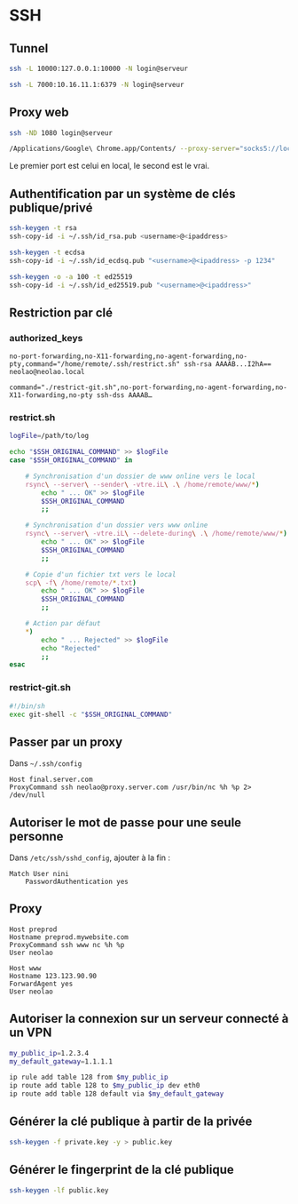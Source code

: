 SSH
===

Tunnel
------

```bash
ssh -L 10000:127.0.0.1:10000 -N login@serveur
```

```bash
ssh -L 7000:10.16.11.1:6379 -N login@serveur
```

Proxy web
---------

```bash
ssh -ND 1080 login@serveur
```

```bash
/Applications/Google\ Chrome.app/Contents/ --proxy-server="socks5://localhost:1080"
```

Le premier port est celui en local, le second est le vrai.

Authentification par un système de clés publique/privé
------------------------------------------------------

```bash
ssh-keygen -t rsa
ssh-copy-id -i ~/.ssh/id_rsa.pub <username>@<ipaddress>
```

```bash
ssh-keygen -t ecdsa
ssh-copy-id -i ~/.ssh/id_ecdsq.pub "<username>@<ipaddress> -p 1234"
```

```bash
ssh-keygen -o -a 100 -t ed25519
ssh-copy-id -i ~/.ssh/id_ed25519.pub "<username>@<ipaddress>"
```

Restriction par clé
-------------------

### authorized_keys

```
no-port-forwarding,no-X11-forwarding,no-agent-forwarding,no-pty,command="/home/remote/.ssh/restrict.sh" ssh-rsa AAAAB...I2hA== neolao@neolao.local
```

```
command="./restrict-git.sh",no-port-forwarding,no-agent-forwarding,no-X11-forwarding,no-pty ssh-dss AAAAB…
```

### restrict.sh

```bash
logFile=/path/to/log

echo "$SSH_ORIGINAL_COMMAND" >> $logFile
case "$SSH_ORIGINAL_COMMAND" in

    # Synchronisation d'un dossier de www online vers le local
    rsync\ --server\ --sender\ -vtre.iL\ .\ /home/remote/www/*)
        echo " ... OK" >> $logFile
        $SSH_ORIGINAL_COMMAND
        ;;

    # Synchronisation d'un dossier vers www online
    rsync\ --server\ -vtre.iL\ --delete-during\ .\ /home/remote/www/*)
        echo " ... OK" >> $logFile
        $SSH_ORIGINAL_COMMAND
        ;;

    # Copie d'un fichier txt vers le local
    scp\ -f\ /home/remote/*.txt)
        echo " ... OK" >> $logFile
        $SSH_ORIGINAL_COMMAND
        ;;

    # Action par défaut
    *)
        echo " ... Rejected" >> $logFile
        echo "Rejected"
        ;;
esac
```

### restrict-git.sh

```bash
#!/bin/sh
exec git-shell -c "$SSH_ORIGINAL_COMMAND"
```

Passer par un proxy
-------------------
Dans `~/.ssh/config`

```
Host final.server.com
ProxyCommand ssh neolao@proxy.server.com /usr/bin/nc %h %p 2> /dev/null
```


Autoriser le mot de passe pour une seule personne
-------------------------------------------------

Dans `/etc/ssh/sshd_config`, ajouter à la fin :

```
Match User nini
    PasswordAuthentication yes
```


Proxy
-----

```
Host preprod
Hostname preprod.mywebsite.com
ProxyCommand ssh www nc %h %p
User neolao
```

```
Host www
Hostname 123.123.90.90
ForwardAgent yes
User neolao
```

Autoriser la connexion sur un serveur connecté à un VPN
-------------------------------------------------------

```bash
my_public_ip=1.2.3.4
my_default_gateway=1.1.1.1

ip rule add table 128 from $my_public_ip
ip route add table 128 to $my_public_ip dev eth0
ip route add table 128 default via $my_default_gateway
```

Générer la clé publique à partir de la privée
---------------------------------------------

```bash
ssh-keygen -f private.key -y > public.key
```

Générer le fingerprint de la clé publique
-----------------------------------------

```bash
ssh-keygen -lf public.key
```
